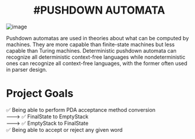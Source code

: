 <h1 align="center">
  #PUSHDOWN AUTOMATA
</h1>

![image](https://user-images.githubusercontent.com/36866624/122079295-a7af2900-cdd3-11eb-989c-63318eeb84c7.png)

Pushdown automatas are used in theories about what can be computed by machines. They are more capable than finite-state machines but less capable than Turing machines. Deterministic pushdown automata can recognize all deterministic context-free languages while nondeterministic ones can recognize all context-free languages, with the former often used in parser design.


# Project Goals

✅ Being able to perform PDA acceptance method conversion  <br />
 --->  ✅ FinalState to EmptyStack <br />
 --->  ✅ EmptyStack to FinalState <br />
✅ Being able to accept or reject any given word <br />




